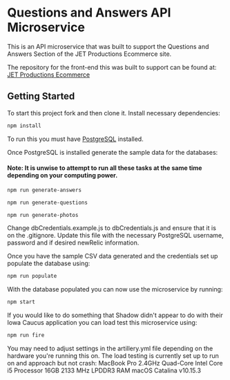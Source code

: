 # Questions and Answers API Microservice

This is an API microservice that was built to support the Questions and Answers Section of the JET Productions Ecommerce site.

The repository for the front-end this was built to support can be found at:
[JET Productions Ecommerce](https://github.com/ericthomson13/JETProductions-Ecommerce)

## Getting Started

To start this project fork and then clone it.
Install necessary dependencies:
```bash
npm install
```

To run this you must have [PostgreSQL](https://www.postgresql.org/docs/12/tutorial.html) installed.

Once PostgreSQL is installed generate the sample data for the databases:

#### Note: It is unwise to attempt to run all these tasks at the same time depending on your computing power.

```bash
npm run generate-answers
```

```bash
npm run generate-questions
```

```bash
npm run generate-photos
```
Change dbCredentials.example.js to dbCredentials.js and ensure that it is on the .gitignore.  Update this file with the necessary PostgreSQL username, password and if desired newRelic information.

Once you have the sample CSV data generated and the credentials set up populate the database using:
```bash
npm run populate
```

With the database populated you can now use the microservice by running:

```bash
npm start
````

If you would like to do something that Shadow didn't appear to do with their Iowa Caucus application you can load test this microservice using:

```bash
npm run fire
```

You may need to adjust settings in the artillery.yml file depending on the hardware you're running this on.
The load testing is currently set up to run on and approach but not crash:
  MacBook Pro
    2.4GHz Quad-Core Intel Core i5 Processor
    16GB 2133 MHz LPDDR3 RAM
    macOS Catalina v10.15.3
